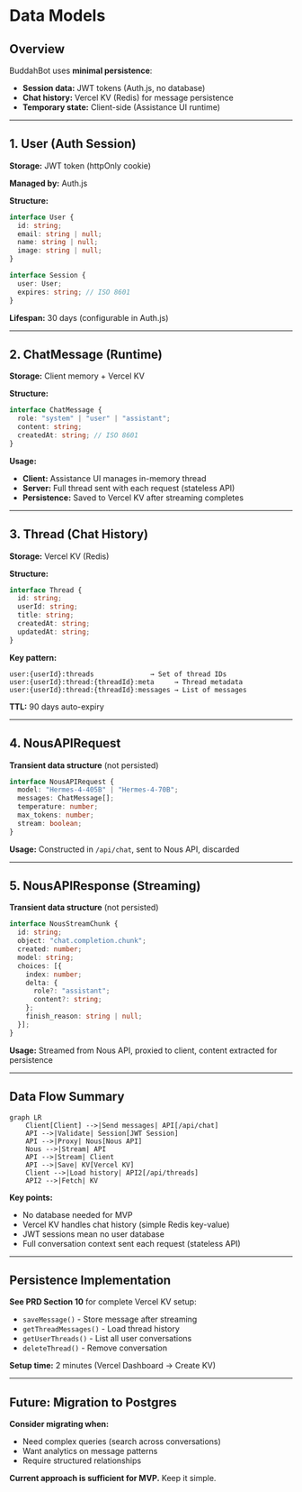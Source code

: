 # Data Models

## Overview

BuddahBot uses **minimal persistence**:
- **Session data:** JWT tokens (Auth.js, no database)
- **Chat history:** Vercel KV (Redis) for message persistence
- **Temporary state:** Client-side (Assistance UI runtime)

---

## 1. User (Auth Session)

**Storage:** JWT token (httpOnly cookie)

**Managed by:** Auth.js

**Structure:**
```typescript
interface User {
  id: string;
  email: string | null;
  name: string | null;
  image: string | null;
}

interface Session {
  user: User;
  expires: string; // ISO 8601
}
```

**Lifespan:** 30 days (configurable in Auth.js)

---

## 2. ChatMessage (Runtime)

**Storage:** Client memory + Vercel KV

**Structure:**
```typescript
interface ChatMessage {
  role: "system" | "user" | "assistant";
  content: string;
  createdAt: string; // ISO 8601
}
```

**Usage:**
- **Client:** Assistance UI manages in-memory thread
- **Server:** Full thread sent with each request (stateless API)
- **Persistence:** Saved to Vercel KV after streaming completes

---

## 3. Thread (Chat History)

**Storage:** Vercel KV (Redis)

**Structure:**
```typescript
interface Thread {
  id: string;
  userId: string;
  title: string;
  createdAt: string;
  updatedAt: string;
}
```

**Key pattern:**
```
user:{userId}:threads              → Set of thread IDs
user:{userId}:thread:{threadId}:meta     → Thread metadata
user:{userId}:thread:{threadId}:messages → List of messages
```

**TTL:** 90 days auto-expiry

---

## 4. NousAPIRequest

**Transient data structure** (not persisted)

```typescript
interface NousAPIRequest {
  model: "Hermes-4-405B" | "Hermes-4-70B";
  messages: ChatMessage[];
  temperature: number;
  max_tokens: number;
  stream: boolean;
}
```

**Usage:** Constructed in `/api/chat`, sent to Nous API, discarded

---

## 5. NousAPIResponse (Streaming)

**Transient data structure** (not persisted)

```typescript
interface NousStreamChunk {
  id: string;
  object: "chat.completion.chunk";
  created: number;
  model: string;
  choices: [{
    index: number;
    delta: {
      role?: "assistant";
      content?: string;
    };
    finish_reason: string | null;
  }];
}
```

**Usage:** Streamed from Nous API, proxied to client, content extracted for persistence

---

## Data Flow Summary

```mermaid
graph LR
    Client[Client] -->|Send messages| API[/api/chat]
    API -->|Validate| Session[JWT Session]
    API -->|Proxy| Nous[Nous API]
    Nous -->|Stream| API
    API -->|Stream| Client
    API -->|Save| KV[Vercel KV]
    Client -->|Load history| API2[/api/threads]
    API2 -->|Fetch| KV
```

**Key points:**
- No database needed for MVP
- Vercel KV handles chat history (simple Redis key-value)
- JWT sessions mean no user database
- Full conversation context sent each request (stateless API)

---

## Persistence Implementation

**See PRD Section 10** for complete Vercel KV setup:
- `saveMessage()` - Store message after streaming
- `getThreadMessages()` - Load thread history
- `getUserThreads()` - List all user conversations
- `deleteThread()` - Remove conversation

**Setup time:** 2 minutes (Vercel Dashboard → Create KV)

---

## Future: Migration to Postgres

**Consider migrating when:**
- Need complex queries (search across conversations)
- Want analytics on message patterns
- Require structured relationships

**Current approach is sufficient for MVP.** Keep it simple.

